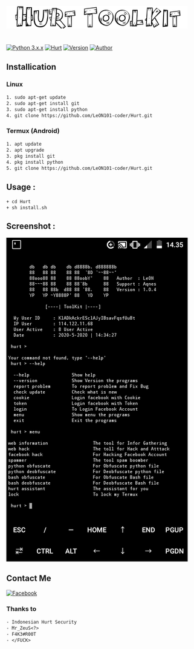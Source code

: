![alt_text](https://github.com/LeON101-coder/Hurt/blob/master/image/Pict.jpg?raw=true)
#
[![Python 3.x.x](https://img.shields.io/badge/python-3.x.x-yellow.svg)](https://www.python.org/) [![Hurt](https://img.shields.io/badge/Hurt-ToolKit-red.svg)](https://github.com/LeON101-coder) [![Version](https://img.shields.io/badge/Version-1.0.4-yellow.svg)](https://github.com/LeON101-coder) [![Author](https://img.shields.io/badge/Author-LeON-green.svg)](https://m.facebook.com/leon101.coder)


## Installication
### Linux
``` Linux
1. sudo apt-get update
2. sudo apt-get install git
3. sudo apt-get install python
4. git clone https://github.com/LeON101-coder/Hurt.git
```

### Termux (Android)
```
1. apt update
2. apt upgrade
3. pkg install git
4. pkg install python
5. git clone https://github.com/LeON101-coder/Hurt.git
```

## Usage :
``` Usage
+ cd Hurt
+ sh install.sh
```

## Screenshot :
![alt_text](https://github.com/LeON101-coder/Hurt/blob/master/image/Screenshot_20200531_143523.png?raw=true)

## Contact Me
[![Facebook](https://img.shields.io/badge/Facebook-blue.svg)](https://m.facebook.com/leon101.coder)



### Thanks to
``` Thanks to
- Indonesian Hurt Security
- Mr_ZeuS<?>
- F4K3#R00T
- </FUCK>
```

